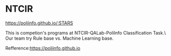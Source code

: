 # NTCIR
https://poliinfo.github.io/:STARS

This is competion's programs at NTCIR-QALab-PoliInfo Classification Task.\\
Our team try Rule base vs. Machine Learning base.

Refference:https://poliinfo.github.io
